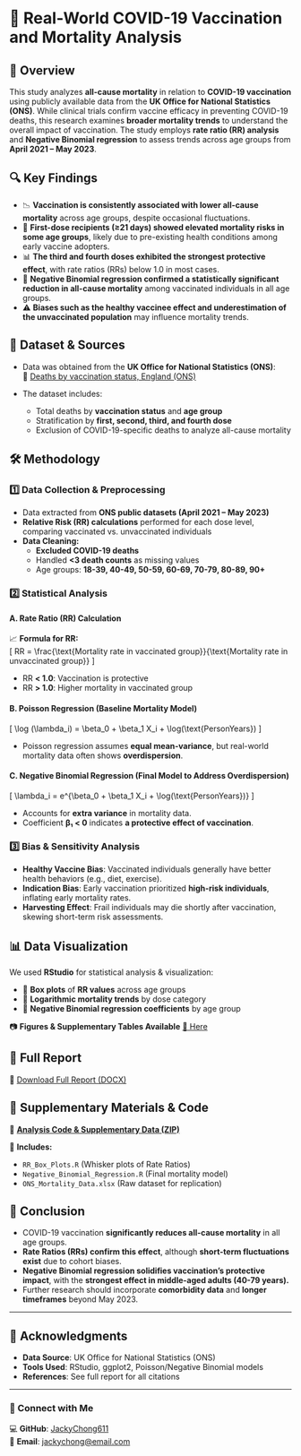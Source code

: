 # 🏥 Real-World COVID-19 Vaccination and Mortality Analysis  

## 📌 Overview  
This study analyzes **all-cause mortality** in relation to **COVID-19 vaccination** using publicly available data from the **UK Office for National Statistics (ONS)**. While clinical trials confirm vaccine efficacy in preventing COVID-19 deaths, this research examines **broader mortality trends** to understand the overall impact of vaccination. The study employs **rate ratio (RR) analysis** and **Negative Binomial regression** to assess trends across age groups from **April 2021 – May 2023**.

## 🔍 Key Findings  
- 📉 **Vaccination is consistently associated with lower all-cause mortality** across age groups, despite occasional fluctuations.  
- 🧪 **First-dose recipients (≥21 days) showed elevated mortality risks in some age groups**, likely due to pre-existing health conditions among early vaccine adopters.  
- 📊 **The third and fourth doses exhibited the strongest protective effect**, with rate ratios (RRs) below 1.0 in most cases.  
- 🔎 **Negative Binomial regression confirmed a statistically significant reduction in all-cause mortality** among vaccinated individuals in all age groups.  
- ⚠️ **Biases such as the healthy vaccinee effect and underestimation of the unvaccinated population** may influence mortality trends.  

## 📁 Dataset & Sources  
- Data was obtained from the **UK Office for National Statistics (ONS)**:  
  📂 [Deaths by vaccination status, England (ONS)](https://www.ons.gov.uk/peoplepopulationandcommunity/birthsdeathsandmarriages/deaths/datasets/deathsbyvaccinationstatusengland)  

- The dataset includes:  
  - Total deaths by **vaccination status** and **age group**  
  - Stratification by **first, second, third, and fourth dose**  
  - Exclusion of COVID-19-specific deaths to analyze all-cause mortality  

## 🛠 Methodology  
### **1️⃣ Data Collection & Preprocessing**  
- Data extracted from **ONS public datasets (April 2021 – May 2023)**  
- **Relative Risk (RR) calculations** performed for each dose level, comparing vaccinated vs. unvaccinated individuals  
- **Data Cleaning:**  
  - **Excluded COVID-19 deaths**  
  - Handled **<3 death counts** as missing values  
  - Age groups: **18-39, 40-49, 50-59, 60-69, 70-79, 80-89, 90+**  

### **2️⃣ Statistical Analysis**  
#### **A. Rate Ratio (RR) Calculation**  
📈 **Formula for RR:**  
\[
RR = \frac{\text{Mortality rate in vaccinated group}}{\text{Mortality rate in unvaccinated group}}
\]
- RR **< 1.0**: Vaccination is protective  
- RR **> 1.0**: Higher mortality in vaccinated group  

#### **B. Poisson Regression (Baseline Mortality Model)**  
\[
\log (\lambda_i) = \beta_0 + \beta_1 X_i + \log(\text{PersonYears})
\]
- Poisson regression assumes **equal mean-variance**, but real-world mortality data often shows **overdispersion**.  

#### **C. Negative Binomial Regression (Final Model to Address Overdispersion)**  
\[
\lambda_i = e^{\beta_0 + \beta_1 X_i + \log(\text{PersonYears})}
\]
- Accounts for **extra variance** in mortality data.  
- Coefficient **β₁ < 0** indicates **a protective effect of vaccination**.  

### **3️⃣ Bias & Sensitivity Analysis**  
- **Healthy Vaccine Bias**: Vaccinated individuals generally have better health behaviors (e.g., diet, exercise).  
- **Indication Bias**: Early vaccination prioritized **high-risk individuals**, inflating early mortality rates.  
- **Harvesting Effect**: Frail individuals may die shortly after vaccination, skewing short-term risk assessments.  

## 📊 Data Visualization  
We used **RStudio** for statistical analysis & visualization:  
- 📌 **Box plots** of **RR values** across age groups  
- 📌 **Logarithmic mortality trends** by dose category  
- 📌 **Negative Binomial regression coefficients** by age group  

📷 **Figures & Supplementary Tables Available** [🔗 Here](https://drive.google.com/drive/folders/1-Sdlq8HwKATzCygxnOzkF69a5pSmY44c?usp=sharing)  

## 📜 Full Report  
📄 [Download Full Report (DOCX)](https://raw.githubusercontent.com/JackyChong611/PortfolioProjects/ad76d60f48002fa9f48b328cd188dbbbf7442ace/Real-World_COVID19_Analysis/All-cause%20Mortality%20in%20Relation%20to%20COVID-19%20Vaccination-%20Analysis%20of%20the%20UK%20ONS%20Public%20Data.docx)  

## 📂 Supplementary Materials & Code  
📂 **[Analysis Code & Supplementary Data (ZIP)](https://raw.githubusercontent.com/JackyChong611/PortfolioProjects/33640ee4743fa6458854f7157aeb6ffce44e914c/Real-World_COVID19_Analysis/Data%20Analytics%20Project%20Supplementary%20Materials-20250208T165233Z-001.zip)**  

📜 **Includes:**  
- `RR_Box_Plots.R` (Whisker plots of Rate Ratios)  
- `Negative_Binomial_Regression.R` (Final mortality model)  
- `ONS_Mortality_Data.xlsx` (Raw dataset for replication)  

## 🔬 Conclusion  
- COVID-19 vaccination **significantly reduces all-cause mortality** in all age groups.  
- **Rate Ratios (RRs) confirm this effect**, although **short-term fluctuations exist** due to cohort biases.  
- **Negative Binomial regression solidifies vaccination’s protective impact**, with the **strongest effect in middle-aged adults (40-79 years).**  
- Further research should incorporate **comorbidity data** and **longer timeframes** beyond May 2023.  

---

## 🤝 Acknowledgments  
- **Data Source**: UK Office for National Statistics (ONS)  
- **Tools Used**: RStudio, ggplot2, Poisson/Negative Binomial models  
- **References**: See full report for all citations  

---

### 🔗 Connect with Me  
💻 **GitHub**: [JackyChong611](https://github.com/JackyChong611)  
📧 **Email**: jackychong@email.com  
